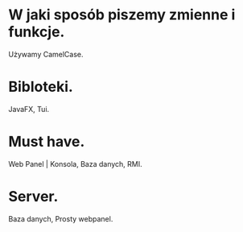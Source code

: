 # W jaki sposób piszemy zmienne i funkcje.
Używamy CamelCase.

# Bibloteki.
JavaFX,
Tui.

# Must have.
Web Panel | Konsola, 
Baza danych, 
RMI.

# Server.
Baza danych,
Prosty webpanel.

